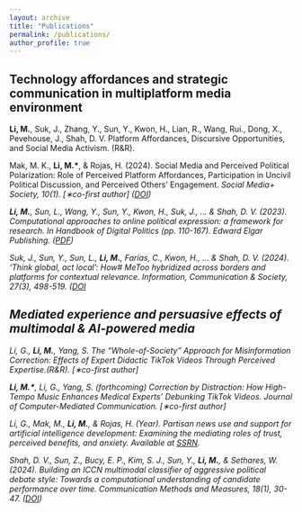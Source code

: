 ```yaml
---
layout: archive
title: "Publications"
permalink: /publications/
author_profile: true
---
```


## Technology affordances and strategic communication in multiplatform media environment
<b>Li, M.</b>, Suk, J., Zhang, Y., Sun, Y., Kwon, H., Lian, R., Wang, Rui., Dong, X., Pevehouse, J., Shah, D. V. Platform Affordances, Discursive Opportunities, and Social Media Activism. (R&R).

Mak, M. K., <b>Li, M.*</b>, & Rojas, H. (2024). Social Media and Perceived Political Polarization: Role of Perceived Platform Affordances, Participation in Uncivil Political Discussion, and Perceived Others’ Engagement. <i>Social Media+ Society<i/>, 10(1). [∗co-first author] ([DOI](https://doi.org/10.1177/20563051241228595))

<b>Li, M.</b>, Sun, L., Wang, Y., Sun, Y., Kwon, H., Suk, J., ... & Shah, D. V. (2023). Computational approaches to online political expression: a framework for research. In <i>Handbook of Digital Politics<i/> (pp. 110-167). Edward Elgar Publishing. ([PDF](https://www.researchgate.net/profile/Mengyu-Li-19/publication/375877051_Computational_approaches_to_online_political_expression_a_framework_for_research/links/65c8ddb01bed776ae341328f/Computational-approaches-to-online-political-expression-a-framework-for-research.pdf))

Suk, J., Sun, Y., Sun, L., <b>Li, M.</b>, Farías, C., Kwon, H., ... & Shah, D. V. (2024). ‘Think global, act local’: How# MeToo hybridized across borders and platforms for contextual relevance. <i>Information, Communication & Society<i>, 27(3), 498-519. ([DOI](https://www.tandfonline.com/doi/full/10.1080/10584609.2020.1765914](https://doi.org/10.1080/1369118X.2023.2219716))

## Mediated experience and persuasive effects of multimodal & AI-powered media
Li, G., <b>Li, M.</b>, Yang, S. The “Whole-of-Society” Approach for Misinformation Correction: Effects of Expert Didactic TikTok Videos Through Perceived Expertise.(R&R). [∗co-first author]

<b>Li, M.*</b>, Li, G., Yang, S. (forthcoming) Correction by Distraction: How High-Tempo Music Enhances Medical Experts’ Debunking TikTok Videos. <i>Journal of Computer-Mediated Communication.<i/> [∗co-first author]

Li, G., Mak, M., <b>Li, M.</b>, & Rojas, H. (Year). Partisan news use and support for artificial intelligence development: Examining the mediating roles of trust, perceived benefits, and anxiety. Available at [SSRN](http://dx.doi.org/10.2139/ssrn.4763801).

Shah, D. V., Sun, Z., Bucy, E. P., Kim, S. J., Sun, Y., <b>Li, M.</b>, & Sethares, W. (2024). Building an ICCN multimodal classifier of aggressive political debate style: Towards a computational understanding of candidate performance over time. <i>Communication Methods and Measures</i>, 18(1), 30-47. ([DOI](https://doi.org/10.1080/19312458.2023.2227093))



